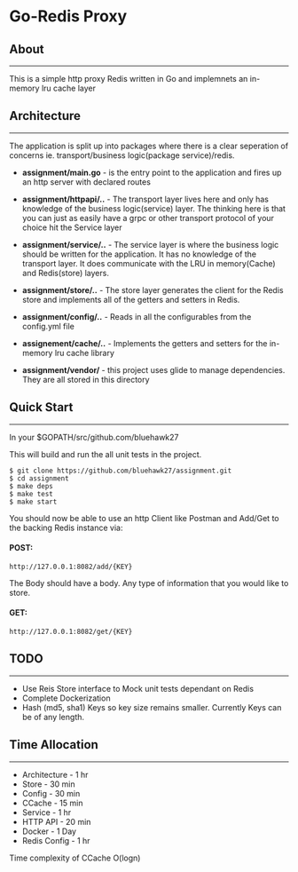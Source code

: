 # Go-Redis Proxy

## About
---

This is a simple http proxy Redis written in Go and implemnets an in-memory lru cache layer

## Architecture
---
The application is split up into packages where there is a clear seperation of concerns ie. transport/business logic(package service)/redis. 

* __assignment/main.go__ - is the entry point to the application and fires up an http server with declared routes

* __assignment/httpapi/..__ - The transport layer lives here and only has knowledge of the business logic(service) layer.  The thinking here is that you can just as easily have a grpc or other transport protocol of your choice hit the Service layer

* __assignment/service/..__ - The service layer is where the business logic should be written for the application.  It has no knowledge of the transport layer.  It does communicate with the LRU in memory(Cache) and Redis(store) layers.

* __assignment/store/..__ - The store layer generates the client for the Redis store and implements all of the getters and setters in Redis.

* __assignment/config/..__ - Reads in all the configurables from the config.yml file

* __assignement/cache/..__  - Implements the getters and setters for the in-memory lru cache library

* __assignment/vendor/__ - this project uses glide to manage dependencies. They are all stored in this directory

## Quick Start
___
In your $GOPATH/src/github.com/bluehawk27

This will build and run the all unit tests in the project.

    $ git clone https://github.com/bluehawk27/assignment.git
    $ cd assignment
    $ make deps
    $ make test
    $ make start


You should now be able to use an http Client like Postman and Add/Get to the backing Redis instance via:

#### POST:

`http://127.0.0.1:8082/add/{KEY}`

The Body should have a body. Any type of information that you would like to store.

#### GET:
`http://127.0.0.1:8082/get/{KEY}`


## TODO
---
* Use Reis Store interface to Mock unit tests dependant on Redis
* Complete Dockerization
* Hash (md5, sha1) Keys so key size remains smaller. Currently Keys can be of any length.


## Time Allocation
---

* Architecture - 1 hr
* Store - 30 min
* Config - 30 min
* CCache - 15 min
* Service - 1 hr
* HTTP API - 20 min
* Docker - 1 Day
* Redis Config - 1 hr

Time complexity of CCache O(logn)
